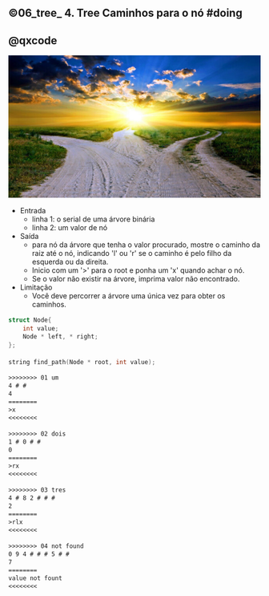 ## ©06_tree_ 4. Tree Caminhos para o nó #doing
## @qxcode

![](__capa.jpg)

- Entrada
    - linha 1: o serial de uma árvore binária
    - linha 2: um valor de nó
- Saída
    - para nó da árvore que tenha o valor procurado, mostre o caminho da raiz até o nó, indicando 'l' ou 'r' se o caminho é pelo filho da esquerda ou da direita. 
    - Inicio com um '>' para o root e ponha um 'x' quando achar o nó.
    - Se o valor não existir na árvore, imprima valor não encontrado.
- Limitação
    - Você deve percorrer a árvore uma única vez para obter os caminhos.

```cpp
struct Node{
    int value;
    Node * left, * right;
};

string find_path(Node * root, int value);
```

```
>>>>>>>> 01 um
4 # #
4
========
>x
<<<<<<<<

>>>>>>>> 02 dois
1 # 0 # # 
0
========
>rx
<<<<<<<<

>>>>>>>> 03 tres
4 # 8 2 # # # 
2
========
>rlx
<<<<<<<<

>>>>>>>> 04 not found
0 9 4 # # # 5 # # 
7
========
value not fount
<<<<<<<<

```

